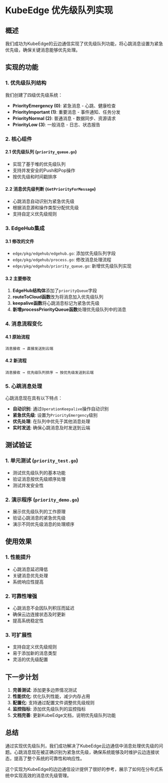 # KubeEdge 优先级队列实现

## 概述

我们成功为KubeEdge的云边通信实现了优先级队列功能，将心跳消息设置为紧急优先级，确保关键消息能够优先处理。

## 实现的功能

### 1. 优先级队列结构

我们创建了四级优先级系统：

- **PriorityEmergency (0)**: 紧急消息 - 心跳、健康检查
- **PriorityImportant (1)**: 重要消息 - 事件通知、任务分发  
- **PriorityNormal (2)**: 普通消息 - 数据同步、资源请求
- **PriorityLow (3)**: 一般消息 - 日志、状态报告

### 2. 核心组件

#### 2.1 优先级队列 (`priority_queue.go`)
- 实现了基于堆的优先级队列
- 支持并发安全的Push和Pop操作
- 按优先级和时间戳排序

#### 2.2 消息优先级判断 (`GetPriorityForMessage`)
- 心跳消息自动识别为紧急优先级
- 根据消息源和操作类型分配优先级
- 支持自定义优先级规则

### 3. EdgeHub集成

#### 3.1 修改的文件
- `edge/pkg/edgehub/edgehub.go`: 添加优先级队列字段
- `edge/pkg/edgehub/process.go`: 修改消息处理流程
- `edge/pkg/edgehub/priority_queue.go`: 新增优先级队列实现

#### 3.2 主要修改
1. **EdgeHub结构体**添加了`priorityQueue`字段
2. **routeToCloud函数**改为将消息加入优先级队列
3. **keepalive函数**将心跳消息标记为紧急优先级
4. **新增processPriorityQueue函数**处理优先级队列中的消息

### 4. 消息流程变化

#### 4.1 原始流程
```
消息接收 → 直接发送到云端
```

#### 4.2 新流程
```
消息接收 → 优先级队列排序 → 按优先级发送到云端
```

### 5. 心跳消息处理

心跳消息现在具有以下特点：
- **自动识别**: 通过`OperationKeepalive`操作自动识别
- **紧急优先级**: 设置为`PriorityEmergency`级别
- **优先处理**: 在队列中优先于其他消息处理
- **实时发送**: 确保心跳消息及时发送到云端

## 测试验证

### 1. 单元测试 (`priority_test.go`)
- 测试优先级队列的基本功能
- 验证消息按优先级顺序处理
- 测试并发安全性

### 2. 演示程序 (`priority_demo.go`)
- 展示优先级队列的工作原理
- 验证心跳消息的紧急优先级
- 演示不同优先级消息的处理顺序

## 使用效果

### 1. 性能提升
- 心跳消息延迟降低
- 关键消息优先处理
- 系统响应性提高

### 2. 可靠性增强
- 心跳消息不会因队列积压而延迟
- 确保云边连接状态及时更新
- 提高系统稳定性

### 3. 可扩展性
- 支持自定义优先级规则
- 易于添加新的消息类型
- 灵活的优先级配置

## 下一步计划

1. **完善测试**: 添加更多边界情况测试
2. **性能优化**: 优化队列性能，减少内存占用
3. **配置化**: 支持通过配置文件调整优先级规则
4. **监控指标**: 添加优先级队列的监控指标
5. **文档完善**: 更新KubeEdge文档，说明优先级队列功能

## 总结

通过实现优先级队列，我们成功解决了KubeEdge云边通信中消息处理优先级的问题。心跳消息现在被正确识别为紧急优先级，确保系统能够及时维护云边连接状态，提高了整个系统的可靠性和响应性。

这个实现为KubeEdge的边边通信设计提供了很好的参考，展示了如何在分布式系统中实现高效的消息优先级管理。 